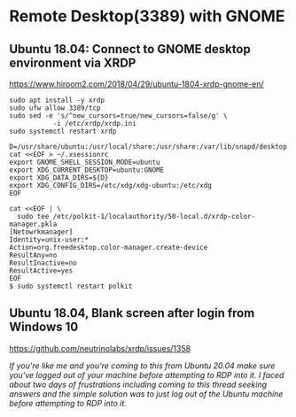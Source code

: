# Remote Desktop(3389) with GNOME

## Ubuntu 18.04: Connect to GNOME desktop environment via XRDP
https://www.hiroom2.com/2018/04/29/ubuntu-1804-xrdp-gnome-en/
```
sudo apt install -y xrdp
sudo ufw allow 3389/tcp
sudo sed -e 's/^new_cursors=true/new_cursors=false/g' \
           -i /etc/xrdp/xrdp.ini
sudo systemctl restart xrdp
```

```
D=/usr/share/ubuntu:/usr/local/share:/usr/share:/var/lib/snapd/desktop
cat <<EOF > ~/.xsessionrc
export GNOME_SHELL_SESSION_MODE=ubuntu
export XDG_CURRENT_DESKTOP=ubuntu:GNOME
export XDG_DATA_DIRS=${D}
export XDG_CONFIG_DIRS=/etc/xdg/xdg-ubuntu:/etc/xdg
EOF
```

```
cat <<EOF | \
  sudo tee /etc/polkit-1/localauthority/50-local.d/xrdp-color-manager.pkla
[Netowrkmanager]
Identity=unix-user:*
Action=org.freedesktop.color-manager.create-device
ResultAny=no
ResultInactive=no
ResultActive=yes
EOF
$ sudo systemctl restart polkit
```


## Ubuntu 18.04, Blank screen after login from Windows 10
https://github.com/neutrinolabs/xrdp/issues/1358

_If you're like me and you're coming to this from Ubuntu 20.04 make sure you've logged out of your machine before attempting to RDP into it. I faced about two days of frustrations including coming to this thread seeking answers and the simple solution was to just log out of the Ubuntu machine before attempting to RDP into it._